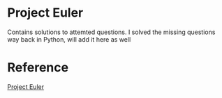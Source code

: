 # Project Euler

Contains solutions to attemted questions. I solved the missing questions way back in Python, will add it here as well

# Reference
[Project Euler](http://projecteuler.net/)
